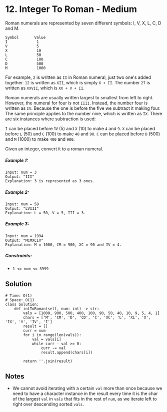 # 12. Integer To Roman - Medium

Roman numerals are represented by seven different symbols: I, V, X, L, C, D and M.

```
Symbol       Value
I             1
V             5
X             10
L             50
C             100
D             500
M             1000
```

For example, `2` is written as `II` in Roman numeral, just two one's added together. `12` is written as `XII`, which is simply `X + II`. The number `27` is written as `XXVII`, which is `XX + V + II`.

Roman numerals are usually written largest to smallest from left to right. However, the numeral for four is not `IIII`. Instead, the number four is written as `IV`. Because the one is before the five we subtract it making four. The same principle applies to the number nine, which is written as `IX`. There are six instances where subtraction is used:

`I` can be placed before 1`V` (5) and `X` (10) to make `4` and `9`. 
`X` can be placed before `L` (50) and `C` (100) to make `40` and `90`. 
`C` can be placed before `D` (500) and `M` (1000) to make `400` and `900`.

Given an integer, convert it to a roman numeral.

##### Example 1:

```
Input: num = 3
Output: "III"
Explanation: 3 is represented as 3 ones.
```

##### Example 2:

```
Input: num = 58
Output: "LVIII"
Explanation: L = 50, V = 5, III = 3.
```

##### Example 3:

```
Input: num = 1994
Output: "MCMXCIV"
Explanation: M = 1000, CM = 900, XC = 90 and IV = 4.
```

##### Constraints:

- `1 <= num <= 3999`

## Solution
```
# Time: O(1)
# Space: O(1)
class Solution:
    def intToRoman(self, num: int) -> str:
        vals = [1000, 900, 500, 400, 100, 90, 50, 40, 10, 9, 5, 4, 1]
        chars = ['M', 'CM', 'D', 'CD', 'C', 'XC', 'L', 'XL', 'X', 'IX', 'V', 'IV', 'I']
        result = []
        curr = num
        for i in range(len(vals)):
            val = vals[i]
            while curr - val >= 0:
                curr -= val
                result.append(chars[i])
                
        return ''.join(result)
```

## Notes
- We cannot avoid iterating with a certain `val` more than once because we need to have a character instance in the result every time it is the char of the largest `val` in `vals` that fits in the rest of `num`, as we iterate left to right over descending sorted `vals`.